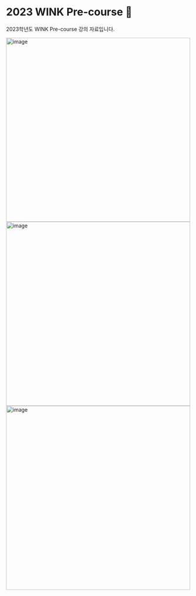 # 2023 WINK Pre-course 🚀
2023학년도 WINK Pre-course 강의 자료입니다.

<img width="500" alt="image" src="https://user-images.githubusercontent.com/65989401/219934416-c4fc50d8-b1cc-42e7-ba97-4fed13a133a7.PNG" />
<img width="500" alt="image" src="https://user-images.githubusercontent.com/65989401/219934420-f19e6077-f554-4cb0-8165-c62b72ddfc65.PNG" />
<img width="500" alt="image" src="https://user-images.githubusercontent.com/65989401/219934422-7181c22a-ca09-43c5-bee3-f5403a945726.PNG" />


